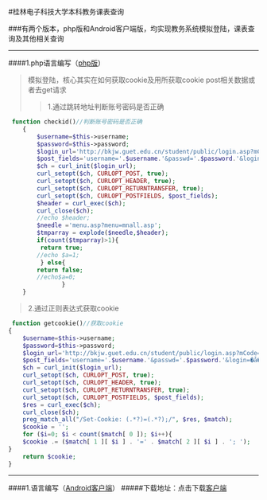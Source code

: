 #桂林电子科技大学本科教务课表查询

###有两个版本，php版和Android客户端版，均实现教务系统模拟登陆，课表查询及其他相关查询
***
####1.php语言编写（[php版](php "php")）
>模拟登陆，核心其实在如何获取cookie及用所获取cookie post相关数据或者去get请求
>>1.通过跳转地址判断账号密码是否正确
```php
 function checkid()//判断账号密码是否正确
    {
        $username=$this->username;
        $password=$this->password;
        $login_url='http://bkjw.guet.edu.cn/student/public/login.asp?mCode=000703';
        $post_fields='username='.$username.'&passwd='.$password.'&login= ǡ ¼';
        $ch = curl_init($login_url);
        curl_setopt($ch, CURLOPT_POST, true);
        curl_setopt($ch, CURLOPT_HEADER, true);
        curl_setopt($ch, CURLOPT_RETURNTRANSFER, true);
        curl_setopt($ch, CURLOPT_POSTFIELDS, $post_fields);
        $header = curl_exec($ch);
        curl_close($ch);
        //echo $header;
        $needle ='menu.asp?menu=mnall.asp';
        $tmparray = explode($needle,$header);
        if(count($tmparray)>1){
         return true;
        //echo $a=1;
         } else{
        return false;
        //echo$a=0;
               }
    }
```

 >2.通过正则表达式获取cookie
  
```php
 function getcookie()//获取cookie
{
    $username=$this->username;
    $password=$this->password;
    $login_url='http://bkjw.guet.edu.cn/student/public/login.asp?mCode=000703';
    $post_fields='username='.$username.'&passwd='.$password.'&login=�ǡ�¼';
    $ch = curl_init($login_url);
    curl_setopt($ch, CURLOPT_POST, true);
    curl_setopt($ch, CURLOPT_HEADER, true);
    curl_setopt($ch, CURLOPT_RETURNTRANSFER, true);
    curl_setopt($ch, CURLOPT_POSTFIELDS, $post_fields);
    $res = curl_exec($ch);
    curl_close($ch);
    preg_match_all("/Set-Cookie: (.*?)=(.*?);/", $res, $match);
    $cookie = '';
    for ($i=0; $i < count($match[ 0 ]); $i++){
    $cookie .= ($match[ 1 ][ $i ] . '=' . $match[ 2 ][ $i ] . '; ');
}
    return $cookie;
}
```
***
####1.语言编写（[Android客户端](Android "Android")）
#####下载地址：点击下载[客户端](Android "Android")

   

  
